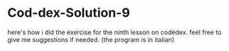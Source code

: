 # Cod-dex-Solution-9
here's how i did the exercise for the ninth lesson on codèdex. feel free to give me suggestions if needed. (the program is in italian)
